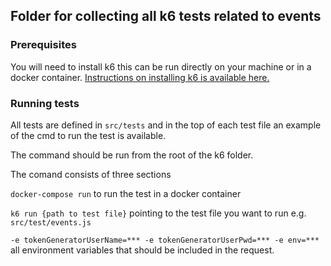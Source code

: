 ## Folder for collecting all k6 tests related to events

### Prerequisites

You will need to install k6 this can be run directly on your machine or in a docker container.
[Instructions on installing k6 is available here.](https://k6.io/docs/get-started/installation/)


### Running tests

All tests are defined in `src/tests` and in the top of each test file an example of the cmd to run the test is available.

The command should be run from the root of the k6 folder.

The comand consists of three sections

`docker-compose run` to run the test in a docker container

`k6 run {path to test file}` pointing to the test file you want to run e.g. `src/test/events.js`


`-e tokenGeneratorUserName=*** -e tokenGeneratorUserPwd=*** -e env=***` all environment variables that should be included in the request.

